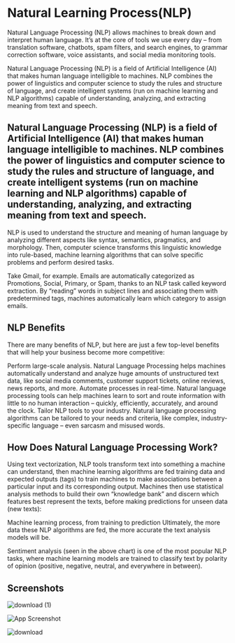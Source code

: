 
# Natural Learning Process(NLP)

Natural Language Processing (NLP) allows machines to break down and interpret human language. It’s at the core of tools we use every day – from translation software, chatbots, spam filters, and search engines, to grammar correction software, voice assistants, and social media monitoring tools.

Natural Language Processing (NLP) is a field of Artificial Intelligence (AI) that makes human language intelligible to machines. NLP combines the power of linguistics and computer science to study the rules and structure of language, and create intelligent systems (run on machine learning and NLP algorithms) capable of understanding, analyzing, and extracting meaning from text and speech.

## Natural Language Processing (NLP) is a field of Artificial Intelligence (AI) that makes human language intelligible to machines. NLP combines the power of linguistics and computer science to study the rules and structure of language, and create intelligent systems (run on machine learning and NLP algorithms) capable of understanding, analyzing, and extracting meaning from text and speech.

NLP is used to understand the structure and meaning of human language by analyzing different aspects like syntax, semantics, pragmatics, and morphology. Then, computer science transforms this linguistic knowledge into rule-based, machine learning algorithms that can solve specific problems and perform desired tasks.

Take Gmail, for example. Emails are automatically categorized as Promotions, Social, Primary, or Spam, thanks to an NLP task called keyword extraction. By “reading” words in subject lines and associating them with predetermined tags, machines automatically learn which category to assign emails.

## NLP Benefits
There are many benefits of NLP, but here are just a few top-level benefits that will help your business become more competitive:

Perform large-scale analysis. Natural Language Processing helps machines automatically understand and analyze huge amounts of unstructured text data, like social media comments, customer support tickets, online reviews, news reports, and more.
Automate processes in real-time. Natural language processing tools can help machines learn to sort and route information with little to no human interaction – quickly, efficiently, accurately, and around the clock.
Tailor NLP tools to your industry. Natural language processing algorithms can be tailored to your needs and criteria, like complex, industry-specific language – even sarcasm and misused words.
## How Does Natural Language Processing Work?
Using text vectorization, NLP tools transform text into something a machine can understand, then machine learning algorithms are fed training data and expected outputs (tags) to train machines to make associations between a particular input and its corresponding output. Machines then use statistical analysis methods to build their own “knowledge bank” and discern which features best represent the texts, before making predictions for unseen data (new texts):

Machine learning process, from training to prediction
Ultimately, the more data these NLP algorithms are fed, the more accurate the text analysis models will be.

Sentiment analysis (seen in the above chart) is one of the most popular NLP tasks, where machine learning models are trained to classify text by polarity of opinion (positive, negative, neutral, and everywhere in between).


## Screenshots
![download (1)](https://user-images.githubusercontent.com/113829967/205117535-07095532-707f-4b98-a0fb-1f2f0359ff3a.png)

![App Screenshot](https://via.placeholder.com/468x300?text=App+Screenshot+Here)

![download](https://user-images.githubusercontent.com/113829967/205117419-1b0748c5-2d8e-435f-ac44-ad19f2e46945.png)

